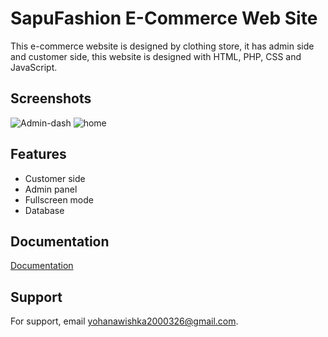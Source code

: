 
# SapuFashion E-Commerce Web Site

This e-commerce website is designed by clothing store, it has admin side and customer side, this website is designed with HTML, PHP, CSS and JavaScript.

## Screenshots

![Admin-dash](https://user-images.githubusercontent.com/86613961/208358359-06761f07-0b69-48ac-b4b4-7cc22784a134.png)
![home](https://user-images.githubusercontent.com/86613961/208358376-22fa23ab-d1f0-4090-8658-67a52b041151.png)



## Features

- Customer side
- Admin panel
- Fullscreen mode
- Database


## Documentation

[Documentation](https://linktodocumentation)


## Support

For support, email yohanawishka2000326@gmail.com.


